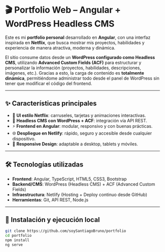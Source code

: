 # 🎬 Portfolio Web – Angular + WordPress Headless CMS  

Este es mi **portfolio personal** desarrollado en **Angular**, con una interfaz inspirada en **Netflix**, que busca mostrar mis proyectos, habilidades y experiencia de manera atractiva, moderna y dinámica.  

El sitio consume datos desde un **WordPress configurado como Headless CMS**, utilizando **Advanced Custom Fields (ACF)** para estructurar y personalizar la información (proyectos, habilidades, descripciones, imágenes, etc.). Gracias a esto, la carga de contenido es **totalmente dinámica**, permitiéndome administrar todo desde el panel de WordPress sin tener que modificar el código del frontend.  

---

## ✨ Características principales  

- 🎨 **UI estilo Netflix**: carruseles, tarjetas y animaciones interactivas.  
- 🔗 **Headless CMS con WordPress + ACF**: integración vía API REST.  
- ⚡ **Frontend en Angular**: modular, responsivo y con buenas prácticas.  
- 🌐 **Despliegue en Netlify**: rápido, seguro y accesible desde cualquier dispositivo.  
- 📱 **Responsive Design**: adaptable a desktop, tablets y móviles.  

---

## 🛠️ Tecnologías utilizadas  

- **Frontend**: Angular, TypeScript, HTML5, CSS3, Bootstrap  
- **Backend/CMS**: WordPress (Headless CMS) + ACF (Advanced Custom Fields)  
- **Infraestructura**: Netlify (Hosting + Deploy continuo desde GitHub)  
- **Herramientas**: Git, API REST, Node.js  

---

## 🚀 Instalación y ejecución local  

```bash
git clone https://github.com/soySantiagoBruno/portfolio
cd portfolio
npm install
ng serve
